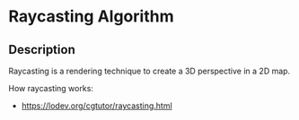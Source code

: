 # Raycasting Algorithm

## Description

Raycasting is a rendering technique to create a 3D perspective in a 2D map.

How raycasting works:
- https://lodev.org/cgtutor/raycasting.html